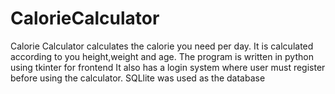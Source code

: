 # CalorieCalculator
Calorie Calculator calculates the calorie you need per day. It is calculated according to you height,weight and age. The program is written in python using tkinter for frontend
It also has a login system where user must register before using the calculator.
SQLlite was used as the database
